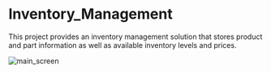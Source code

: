 # Inventory_Management
This project provides an inventory management solution that stores product and part information as well as available inventory levels and prices.

![main_screen](https://user-images.githubusercontent.com/79055002/155580611-c4fd1649-11a3-47d6-ab77-724672d17c3c.png)
